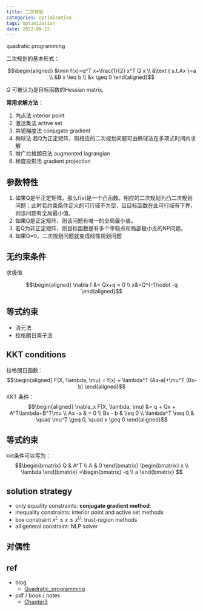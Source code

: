 ```yaml
---
title: 二次规划
categories: optimization
tags: optimization
date: 2022-09-15
---
```

quadratic programming

二次规划的基本形式：

$$\begin{aligned}
&\min f(x)=q^T x+\frac{1}{2} x^T Q x \\
&\text { s.t.Ax }=a \\
&B x \leq b \\
&x \geq 0
\end{aligned}$$


$Q$ 可被认为是目标函数的Hessian matrix.

**常用求解方法：**

1. 内点法 interior point
2. 激活集法 active set
3. 共轭梯度法 conjugate gradient
4. 椭球法 若Q为正定矩阵，则相应的二次规划问题可由椭球法在多项式时间内求解
5. 增广拉格朗日法 augmented lagrangian
6. 梯度投影法 gradient projection

## 参数特性

1. 如果Q是半正定矩阵，那么f(x)是一个凸函数。相应的二次规划为凸二次规划问题；此时若约束条件定义的可行域不为空，且目标函数在此可行域有下界，则该问题有全局最小值。
2. 如果Q是正定矩阵，则该问题有唯一的全局最小值。
3. 若Q为非正定矩阵，则目标函数是有多个平稳点和局部极小点的NP问题。
4. 如果Q=0，二次规划问题就变成线性规划问题

## 无约束条件

求极值

$$\begin{aligned}
\nabla f &= Qx+q = 0 \\ 
x&=Q^{-1}\cdot -q
\end{aligned}$$

## 等式约束

- 消元法
- 拉格朗日乘子法

## KKT conditions

拉格朗日函数：
$$\begin{aligned}
F(X, \lambda, \mu) = f(x) + \lambda^T (Ax-a)+\mu^T (Bx-b)
\end{aligned}$$
KKT 条件：
$$\begin{aligned}
\nabla_x F(X, \lambda, \mu) &= q + Qx + A^T\lambda+B^T\mu  \\
Ax -a & = 0    \\
Bx - b & \leq 0 \\
\lambda^T \neq 0,& \quad \mu^T \geq 0, \quad x \geq 0
\end{aligned}$$

## 等式约束

kkt条件可以写为：
$$\begin{bmatrix} Q & A^T \\ A & 0  \end{bmatrix} 
\begin{bmatrix} x \\ \lambda  \end{bmatrix} =\begin{bmatrix} -q \\ a  \end{bmatrix} $$


## solution strategy

- only equality constraints: **conjugate gradient method**:
-  inequality constraints: interior point and active set methods
- box constraint $x^L\leq x \leq x^U$: trust-region methods
- all general constraint: NLP solver

## 对偶性

## ref

- blog
    - [Quadratic_programming](https://optimization.mccormick.northwestern.edu/index.php/Quadratic_programming)
- pdf / book / notes
    - [Chapter3](https://www.math.uh.edu/~rohop/fall_06/Chapter3.pdf)